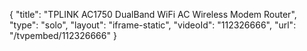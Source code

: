 {
    "title": "TPLINK AC1750 DualBand WiFi AC Wireless Modem Router",
    "type": "solo",
    "layout": "iframe-static",
    "videoId": "112326666",
    "url": "\/tvpembed\/112326666"
}